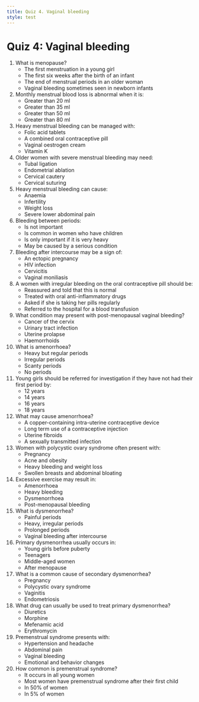 ```yaml
---
title: Quiz 4. Vaginal bleeding
style: test
---
```


# Quiz 4: Vaginal bleeding

1.	What is menopause?
	-	The first menstruation in a young girl
	-	The first six weeks after the birth of an infant
	+	The end of menstrual periods in an older woman
	-	Vaginal bleeding sometimes seen in newborn infants
2.	Monthly menstrual blood loss is abnormal when it is:
	-	Greater than 20 ml
	-	Greater than 35 ml
	-	Greater than 50 ml
	+	Greater than 80 ml
3.	Heavy menstrual bleeding can be managed with:
	-	Folic acid tablets
	+	A combined oral contraceptive pill
	-	Vaginal oestrogen cream
	-	Vitamin K
4.	Older women with severe menstrual bleeding may need:
	-	Tubal ligation
	+	Endometrial ablation
	-	Cervical cautery
	-	Cervical suturing
5.	Heavy menstrual bleeding can cause:
	+	Anaemia
	-	Infertility
	-	Weight loss
	-	Severe lower abdominal pain
6.	Bleeding between periods:
	-	Is not important
	-	Is common in women who have children
	-	Is only important if it is very heavy
	+	May be caused by a serious condition
7.	Bleeding after intercourse may be a sign of:
	-	An ectopic pregnancy
	-	HIV infection
	+	Cervicitis
	-	Vaginal moniliasis
8.	A women with irregular bleeding on the oral contraceptive pill should be:
	-	Reassured and told that this is normal 
	-	Treated with oral anti-inflammatory drugs 
	+	Asked if she is taking her pills regularly
	-	Referred to the hospital for a blood transfusion 
9.	What condition may present with post-menopausal vaginal bleeding?
	+	Cancer of the cervix
	-	Urinary tract infection
	-	Uterine prolapse
	-	Haemorrhoids
10.	What is amenorrhoea?
	-	Heavy but regular periods
	-	Irregular periods
	-	Scanty periods
	+	No periods
11.	Young girls should be referred for investigation if they have not had their first period by:
	-	12 years
	-	14 years
	+	16 years
	-	18 years
12.	What may cause amenorrhoea?
	-	A copper-containing intra-uterine contraceptive device
	+	Long term use of a contraceptive injection
	-	Uterine fibroids
	-	A sexually transmitted infection
13.	Women with polycystic ovary syndrome often present with:
	-	Pregnancy
	+	Acne and obesity
	-	Heavy bleeding and weight loss
	-	Swollen breasts and abdominal bloating
14.	Excessive exercise may result in:
	+	Amenorrhoea
	-	Heavy bleeding
	-	Dysmenorrhoea
	-	Post-menopausal bleeding
15.	What is dysmenorrhea?
	+	Painful periods
	-	Heavy, irregular periods
	-	Prolonged periods
	-	Vaginal bleeding after intercourse
16.	Primary dysmenorrhea usually occurs in:
	-	Young girls before puberty
	+	Teenagers
	-	Middle-aged women
	-	After menopause
17.	What is a common cause of secondary dysmenorrhea?
	-	Pregnancy
	-	Polycystic ovary syndrome
	-	Vaginitis
	+	Endometriosis
18.	What drug can usually be used to treat primary dysmenorrhea?
	-	Diuretics
	-	Morphine
	+	Mefenamic acid
	-	Erythromycin
19.	Premenstrual syndrome presents with:
	-	Hypertension and headache
	-	Abdominal pain
	-	Vaginal bleeding
	+	Emotional and behavior changes
20.	How common is premenstrual syndrome?
	-	It occurs in all young women
	-	Most women have premenstrual syndrome after their first child
	-	In 50% of women
	+	In 5% of women
